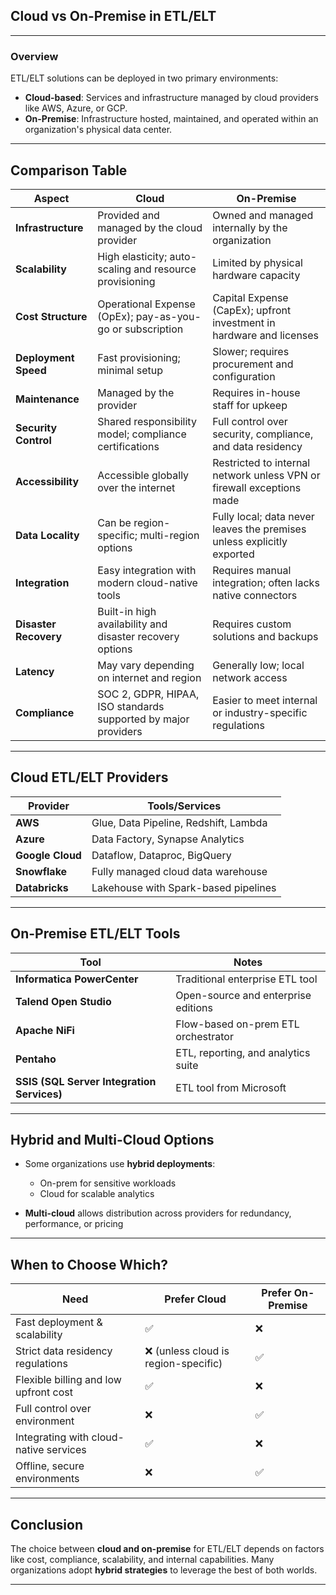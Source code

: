 ## **Cloud vs On-Premise in ETL/ELT**

---

### **Overview**

ETL/ELT solutions can be deployed in two primary environments:

* **Cloud-based**: Services and infrastructure managed by cloud providers like AWS, Azure, or GCP.
* **On-Premise**: Infrastructure hosted, maintained, and operated within an organization's physical data center.

---

## **Comparison Table**

| Aspect                | **Cloud**                                                      | **On-Premise**                                                         |
| --------------------- | -------------------------------------------------------------- | ---------------------------------------------------------------------- |
| **Infrastructure**    | Provided and managed by the cloud provider                     | Owned and managed internally by the organization                       |
| **Scalability**       | High elasticity; auto-scaling and resource provisioning        | Limited by physical hardware capacity                                  |
| **Cost Structure**    | Operational Expense (OpEx); pay-as-you-go or subscription      | Capital Expense (CapEx); upfront investment in hardware and licenses   |
| **Deployment Speed**  | Fast provisioning; minimal setup                               | Slower; requires procurement and configuration                         |
| **Maintenance**       | Managed by the provider                                        | Requires in-house staff for upkeep                                     |
| **Security Control**  | Shared responsibility model; compliance certifications         | Full control over security, compliance, and data residency             |
| **Accessibility**     | Accessible globally over the internet                          | Restricted to internal network unless VPN or firewall exceptions made  |
| **Data Locality**     | Can be region-specific; multi-region options                   | Fully local; data never leaves the premises unless explicitly exported |
| **Integration**       | Easy integration with modern cloud-native tools                | Requires manual integration; often lacks native connectors             |
| **Disaster Recovery** | Built-in high availability and disaster recovery options       | Requires custom solutions and backups                                  |
| **Latency**           | May vary depending on internet and region                      | Generally low; local network access                                    |
| **Compliance**        | SOC 2, GDPR, HIPAA, ISO standards supported by major providers | Easier to meet internal or industry-specific regulations               |

---

## **Cloud ETL/ELT Providers**

| Provider         | Tools/Services                        |
| ---------------- | ------------------------------------- |
| **AWS**          | Glue, Data Pipeline, Redshift, Lambda |
| **Azure**        | Data Factory, Synapse Analytics       |
| **Google Cloud** | Dataflow, Dataproc, BigQuery          |
| **Snowflake**    | Fully managed cloud data warehouse    |
| **Databricks**   | Lakehouse with Spark-based pipelines  |

---

## **On-Premise ETL/ELT Tools**

| Tool                                       | Notes                               |
| ------------------------------------------ | ----------------------------------- |
| **Informatica PowerCenter**                | Traditional enterprise ETL tool     |
| **Talend Open Studio**                     | Open-source and enterprise editions |
| **Apache NiFi**                            | Flow-based on-prem ETL orchestrator |
| **Pentaho**                                | ETL, reporting, and analytics suite |
| **SSIS (SQL Server Integration Services)** | ETL tool from Microsoft             |

---

## **Hybrid and Multi-Cloud Options**

* Some organizations use **hybrid deployments**:

  * On-prem for sensitive workloads
  * Cloud for scalable analytics
* **Multi-cloud** allows distribution across providers for redundancy, performance, or pricing

---

## **When to Choose Which?**

| Need                                   | Prefer **Cloud**                    | Prefer **On-Premise** |
| -------------------------------------- | ----------------------------------- | --------------------- |
| Fast deployment & scalability          | ✅                                   | ❌                     |
| Strict data residency regulations      | ❌ (unless cloud is region-specific) | ✅                     |
| Flexible billing and low upfront cost  | ✅                                   | ❌                     |
| Full control over environment          | ❌                                   | ✅                     |
| Integrating with cloud-native services | ✅                                   | ❌                     |
| Offline, secure environments           | ❌                                   | ✅                     |

---

## **Conclusion**

The choice between **cloud and on-premise** for ETL/ELT depends on factors like cost, compliance, scalability, and internal capabilities. Many organizations adopt **hybrid strategies** to leverage the best of both worlds.

---
